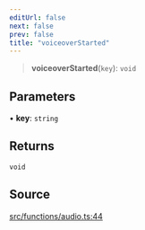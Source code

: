 ```yaml
---
editUrl: false
next: false
prev: false
title: "voiceoverStarted"
---
```


> **voiceoverStarted**(`key`): `void`

## Parameters

• **key**: `string`

## Returns

`void`

## Source

[src/functions/audio.ts:44](https://github.com/relishinc/dill-pixel/blob/10f512f7f577ca5e74162827f11215b28df5ca97/src/functions/audio.ts#L44)
